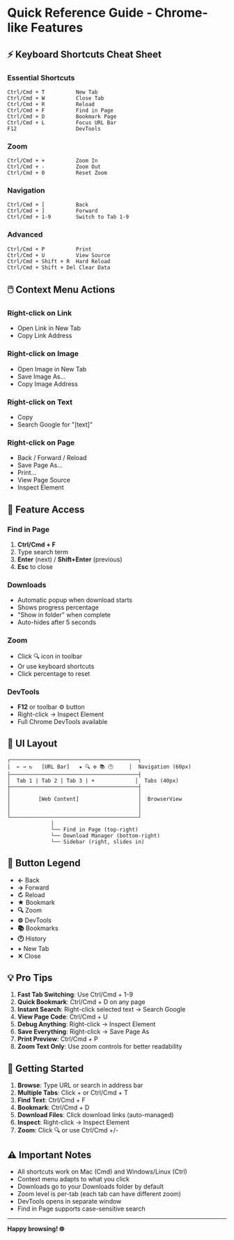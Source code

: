 # Quick Reference Guide - Chrome-like Features

## ⚡ Keyboard Shortcuts Cheat Sheet

### Essential Shortcuts
```
Ctrl/Cmd + T          New Tab
Ctrl/Cmd + W          Close Tab
Ctrl/Cmd + R          Reload
Ctrl/Cmd + F          Find in Page
Ctrl/Cmd + D          Bookmark Page
Ctrl/Cmd + L          Focus URL Bar
F12                   DevTools
```

### Zoom
```
Ctrl/Cmd + +          Zoom In
Ctrl/Cmd + -          Zoom Out
Ctrl/Cmd + 0          Reset Zoom
```

### Navigation
```
Ctrl/Cmd + [          Back
Ctrl/Cmd + ]          Forward
Ctrl/Cmd + 1-9        Switch to Tab 1-9
```

### Advanced
```
Ctrl/Cmd + P          Print
Ctrl/Cmd + U          View Source
Ctrl/Cmd + Shift + R  Hard Reload
Ctrl/Cmd + Shift + Del Clear Data
```

## 🖱️ Context Menu Actions

### Right-click on Link
- Open Link in New Tab
- Copy Link Address

### Right-click on Image
- Open Image in New Tab
- Save Image As...
- Copy Image Address

### Right-click on Text
- Copy
- Search Google for "[text]"

### Right-click on Page
- Back / Forward / Reload
- Save Page As...
- Print...
- View Page Source
- Inspect Element

## 🎯 Feature Access

### Find in Page
1. **Ctrl/Cmd + F**
2. Type search term
3. **Enter** (next) / **Shift+Enter** (previous)
4. **Esc** to close

### Downloads
- Automatic popup when download starts
- Shows progress percentage
- "Show in folder" when complete
- Auto-hides after 5 seconds

### Zoom
- Click 🔍 icon in toolbar
- Or use keyboard shortcuts
- Click percentage to reset

### DevTools
- **F12** or toolbar ⚙️ button
- Right-click → Inspect Element
- Full Chrome DevTools available

## 📍 UI Layout

```
┌─────────────────────────────────────────┐
│  ← → ↻   [URL Bar]   ★ 🔍 ⚙️ 📚 🕐     │  Navigation (60px)
├─────────────────────────────────────────┤
│  Tab 1 | Tab 2 | Tab 3 | +             │  Tabs (40px)
├─────────────────────────────────────────┤
│                                         │
│         [Web Content]                   │  BrowserView
│                                         │
│                                         │
└─────────────────────────────────────────┘
              │
              └── Find in Page (top-right)
              └── Download Manager (bottom-right)
              └── Sidebar (right, slides in)
```

## 🎨 Button Legend

- **←** Back
- **→** Forward
- **↻** Reload
- **★** Bookmark
- **🔍** Zoom
- **⚙️** DevTools
- **📚** Bookmarks
- **🕐** History
- **+** New Tab
- **✕** Close

## 💡 Pro Tips

1. **Fast Tab Switching**: Use Ctrl/Cmd + 1-9
2. **Quick Bookmark**: Ctrl/Cmd + D on any page
3. **Instant Search**: Right-click selected text → Search Google
4. **View Page Code**: Ctrl/Cmd + U
5. **Debug Anything**: Right-click → Inspect Element
6. **Save Everything**: Right-click → Save Page As
7. **Print Preview**: Ctrl/Cmd + P
8. **Zoom Text Only**: Use zoom controls for better readability

## 🚀 Getting Started

1. **Browse**: Type URL or search in address bar
2. **Multiple Tabs**: Click + or Ctrl/Cmd + T
3. **Find Text**: Ctrl/Cmd + F
4. **Bookmark**: Ctrl/Cmd + D
5. **Download Files**: Click download links (auto-managed)
6. **Inspect**: Right-click → Inspect Element
7. **Zoom**: Click 🔍 or use Ctrl/Cmd +/-

## ⚠️ Important Notes

- All shortcuts work on Mac (Cmd) and Windows/Linux (Ctrl)
- Context menu adapts to what you click
- Downloads go to your Downloads folder by default
- Zoom level is per-tab (each tab can have different zoom)
- DevTools opens in separate window
- Find in Page supports case-sensitive search

---

**Happy browsing! 🌐**
